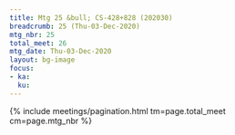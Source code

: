 ```yaml
---
title: Mtg 25 &bull; CS-428+828 (202030)
breadcrumb: 25 (Thu-03-Dec-2020)
mtg_nbr: 25
total_meet: 26
mtg_date: Thu-03-Dec-2020
layout: bg-image
focus:
- ka:
  ku:
---
```

{% include meetings/pagination.html tm=page.total_meet cm=page.mtg_nbr %}